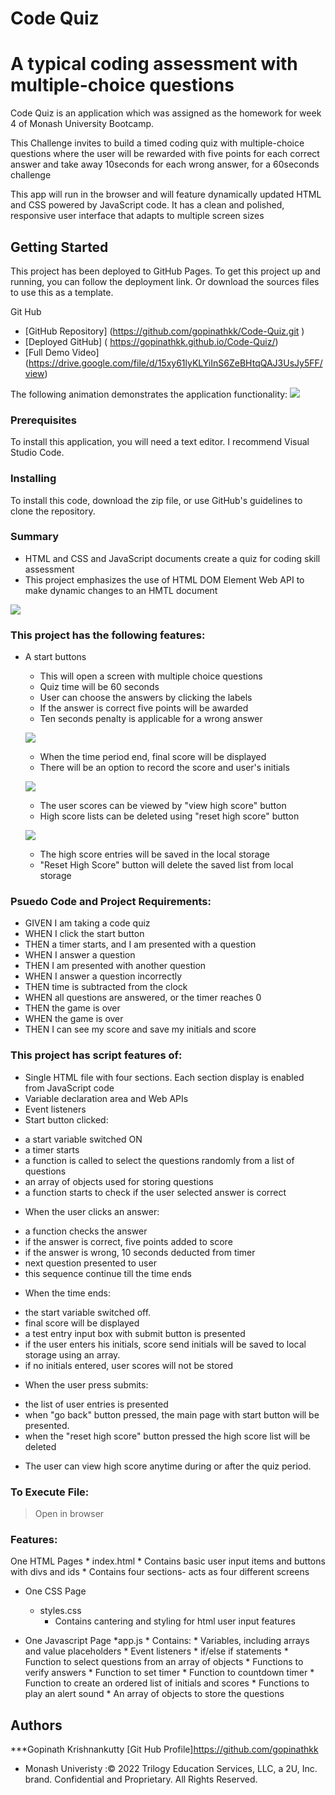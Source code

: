 # Code Quiz

# A typical coding assessment with multiple-choice questions 

Code Quiz is an application which was assigned as the homework for week 4 of Monash University Bootcamp.

This Challenge invites to build a timed coding quiz with multiple-choice questions where the user will be rewarded with five points for each correct answer and take away 10seconds for each wrong answer, for a 60seconds challenge 

This app will run in the browser and will feature dynamically updated HTML and CSS powered by JavaScript code. It has a clean and polished, responsive user interface that adapts to multiple screen sizes



## Getting Started

This project has been deployed to GitHub Pages. To get this project up and running, you can follow the deployment link. Or download the sources files to use this as a template.

Git Hub 

* [GitHub Repository] (https://github.com/gopinathkk/Code-Quiz.git )
* [Deployed GitHub] ( https://gopinathkk.github.io/Code-Quiz/)
* [Full Demo Video] (https://drive.google.com/file/d/15xy61lyKLYiInS6ZeBHtqQAJ3UsJy5FF/view)

The following animation demonstrates the application functionality:
![](Assets/Animation.gif)



### Prerequisites

To install this application, you will need a text editor. I recommend Visual Studio Code. 

### Installing

To install this code, download the zip file, or use GitHub's guidelines to clone the repository. 

### Summary
* HTML and CSS and JavaScript documents create a quiz for coding skill assessment 
* This project emphasizes the use of HTML DOM Element Web API to make dynamic changes to an HMTL document

![](Assets/images/frontpage.png)


### This project has the following features: 
* A start buttons
    * This will open a screen with multiple choice questions
    * Quiz time will be 60 seconds
    * User can choose the answers by clicking the labels
    * If the answer is correct five points will be awarded 
    * Ten seconds penalty is applicable for a wrong answer

    ![](Assets/images/questions.png)

    * When the time period end, final score will be displayed
    * There will be an option to record the score and user's initials

    ![](Assets/images/score.png)

    * The user scores can be viewed by "view high score" button
    * High score lists can be deleted using "reset high score" button  

    ![](Assets/images/highscore.png)

    * The high score entries will be saved in the local storage
    * "Reset High Score" button will delete the saved list from local storage

    



### Psuedo Code and Project Requirements: 

* GIVEN I am taking a code quiz
* WHEN I click the start button
* THEN a timer starts, and I am presented with a question
* WHEN I answer a question
* THEN I am presented with another question
* WHEN I answer a question incorrectly
* THEN time is subtracted from the clock
* WHEN all questions are answered, or the timer reaches 0
* THEN the game is over
* WHEN the game is over
* THEN I can see my score and save my initials and score




### This project has script features of:
* Single HTML file with four sections. Each section display is enabled from JavaScript code
* Variable declaration area and Web APIs
* Event listeners 
* Start button clicked:
- a start variable switched ON
- a timer starts
- a function is called to select the questions randomly from a list of questions 
- an array of objects used for storing questions
- a function starts to check if the user selected answer is correct
* When the user clicks an answer:
- a function checks the answer
- if the answer is correct, five points added to score
- if the answer is wrong, 10 seconds deducted from timer
- next question presented to user
- this sequence continue till the time ends
* When the time ends:
- the start variable switched off.
- final score will be displayed
- a test entry input box with submit button is presented
- if the user enters his initials, score send initials will be saved to local     storage using an array.
- if no initials entered, user scores will not be stored
* When the user press submits:
- the list of user entries is presented
- when "go back" button pressed, the main page with start button will be presented.
- when the "reset high score" button pressed the high score list will be deleted
* The user can view high score anytime during or after the quiz period.



### To Execute File:
> Open in browser

### Features: 
One HTML Pages
    * index.html 
        * Contains basic user input items and buttons with divs and ids
        * Contains four sections- acts as four different screens
* One CSS Page
    * styles.css
        * Contains cantering and styling for html user input features

        
* One Javascript Page
    *app.js
        * Contains: 
        * Variables, including arrays and value placeholders
        * Event listeners
        * if/else if statements
        * Function to select questions from an array of objects
        * Functions to verify answers
        * Function to set timer
        * Function to countdown timer
        * Function to create an ordered list of initials and scores
        * Functions to play an alert sound
        * An array of objects to store the questions



## Authors
***Gopinath Krishnankutty [Git Hub Profile]https://github.com/gopinathkk
* Monash Univeristy :© 2022 Trilogy Education Services, LLC, a 2U, Inc. brand. Confidential and Proprietary. All Rights Reserved.

